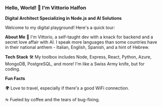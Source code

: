 ### Hello, World! 👋 I'm Vittorio Halfon

**Digital Architect Specializing in Node.js and AI Solutions**

Welcome to my digital playground! Here's a quick tour:

**About Me**
🚀 I'm Vittorio, a self-taught dev with a knack for backend and a secret love affair with AI. I speak more languages than some countries have in their national anthem - Italian, English, Spanish, and a hint of Hebrew.


**Tech Stack**
🛠️ My toolbox includes Node, Express, React, Python, Azure, MongoDB, PostgreSQL, and more! I'm like a Swiss Army knife, but for coding.


**Fun Facts**

🌍 Love to travel, especially if there's a good WiFi connection.

☕ Fueled by coffee and the tears of bug-fixing.
